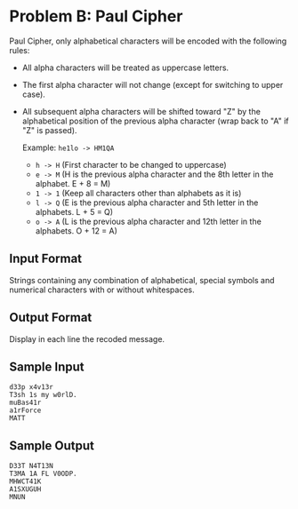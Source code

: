 # Problem B: Paul Cipher

Paul Cipher, only alphabetical characters will be encoded with the following rules:

- All alpha characters will be treated as uppercase letters.
- The first alpha character will not change (except for switching to upper case).
- All subsequent alpha characters will be shifted toward "Z" by the alphabetical position of the previous alpha character (wrap back to "A" if "Z" is passed).

  Example: `he1lo -> HM1QA`

  - `h -> H` (First character to be changed to uppercase)
  - `e -> M` (H is the previous alpha character and the 8th letter in the alphabet. E + 8 = M)
  - `1 -> 1` (Keep all characters other than alphabets as it is)
  - `l -> Q` (E is the previous alpha character and 5th letter in the alphabets. L + 5 = Q)
  - `o -> A` (L is the previous alpha character and 12th letter in the alphabets. O + 12 = A)

## Input Format

Strings containing any combination of alphabetical, special symbols and numerical characters with or without whitespaces.

## Output Format

Display in each line the recoded message.

## Sample Input

```
d33p x4v13r
T3sh 1s my w0rlD.
muBas41r
a1rForce
MATT
```

## Sample Output

```
D33T N4T13N
T3MA 1A FL V0ODP.
MHWCT41K
A1SXUGUH
MNUN
```
